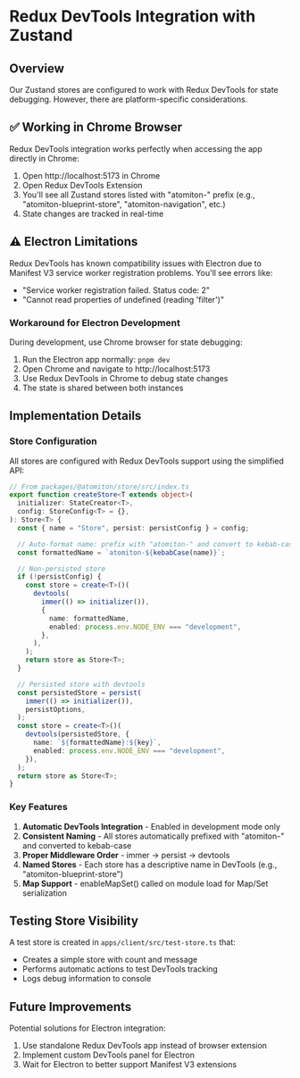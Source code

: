 # Redux DevTools Integration with Zustand

## Overview

Our Zustand stores are configured to work with Redux DevTools for state
debugging. However, there are platform-specific considerations.

## ✅ Working in Chrome Browser

Redux DevTools integration works perfectly when accessing the app directly in
Chrome:

1. Open http://localhost:5173 in Chrome
2. Open Redux DevTools Extension
3. You'll see all Zustand stores listed with "atomiton-" prefix (e.g.,
   "atomiton-blueprint-store", "atomiton-navigation", etc.)
4. State changes are tracked in real-time

## ⚠️ Electron Limitations

Redux DevTools has known compatibility issues with Electron due to Manifest V3
service worker registration problems. You'll see errors like:

- "Service worker registration failed. Status code: 2"
- "Cannot read properties of undefined (reading 'filter')"

### Workaround for Electron Development

During development, use Chrome browser for state debugging:

1. Run the Electron app normally: `pnpm dev`
2. Open Chrome and navigate to http://localhost:5173
3. Use Redux DevTools in Chrome to debug state changes
4. The state is shared between both instances

## Implementation Details

### Store Configuration

All stores are configured with Redux DevTools support using the simplified API:

```typescript
// From packages/@atomiton/store/src/index.ts
export function createStore<T extends object>(
  initializer: StateCreator<T>,
  config: StoreConfig<T> = {},
): Store<T> {
  const { name = "Store", persist: persistConfig } = config;

  // Auto-format name: prefix with "atomiton-" and convert to kebab-case
  const formattedName = `atomiton-${kebabCase(name)}`;

  // Non-persisted store
  if (!persistConfig) {
    const store = create<T>()(
      devtools(
        immer(() => initializer()),
        {
          name: formattedName,
          enabled: process.env.NODE_ENV === "development",
        },
      ),
    );
    return store as Store<T>;
  }

  // Persisted store with devtools
  const persistedStore = persist(
    immer(() => initializer()),
    persistOptions,
  );
  const store = create<T>()(
    devtools(persistedStore, {
      name: `${formattedName}:${key}`,
      enabled: process.env.NODE_ENV === "development",
    }),
  );
  return store as Store<T>;
}
```

### Key Features

1. **Automatic DevTools Integration** - Enabled in development mode only
2. **Consistent Naming** - All stores automatically prefixed with "atomiton-"
   and converted to kebab-case
3. **Proper Middleware Order** - immer → persist → devtools
4. **Named Stores** - Each store has a descriptive name in DevTools (e.g.,
   "atomiton-blueprint-store")
5. **Map Support** - enableMapSet() called on module load for Map/Set
   serialization

## Testing Store Visibility

A test store is created in `apps/client/src/test-store.ts` that:

- Creates a simple store with count and message
- Performs automatic actions to test DevTools tracking
- Logs debug information to console

## Future Improvements

Potential solutions for Electron integration:

1. Use standalone Redux DevTools app instead of browser extension
2. Implement custom DevTools panel for Electron
3. Wait for Electron to better support Manifest V3 extensions
